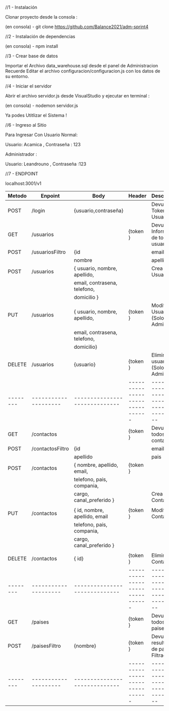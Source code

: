//1 - Instalación 

Clonar proyecto desde la consola :

(en consola) - git clone https://github.com/Balance2021/adm-sprint4

//2 - Instalación de dependencias 

(en consola) - npm install

//3 - Crear base de datos 

Importar el Archivo data_warehouse.sql desde el panel de Administracion
Recuerde Editar el archivo configuracion/configuracion.js con los datos de su entorno.

//4 - Iniciar el servidor 

Abrir el archivo servidor.js desde VisualStudio y ejecutar en terminal :

(en consola) - nodemon servidor.js

Ya podes Utitlizar el Sistema ! 

//6 - Ingreso al Sitio

Para Ingresar Con Usuario Normal:

Usuario: Acamica , Contraseña : 123

Administrador :

Usuario: Leandrouno , Contraseña :123

//7 - ENDPOINT

localhost:3001/v1

| Metodo |       Enpoint      |           Body	        	|           Header	        	|                  Descripcion                           |
|--------|--------------------|-----------------------------|-------------------------------|--------------------------------------------------------|
|  POST  | /login             |{usuario,contraseña}		    |                   		    | Devuelve el Token del Usuario                          |
|   GET  | /usuarios          |                   		    |           {token }    		| Devuelve Informacion de todos los usuarios             |
|  POST  | /usuariosFiltro    |{id || email || usuario ||   |           {token }    		| Devuelve informacion de un Usuario 					 |
|        |                    | nombre || apellido}         |                               |                                                        |
|  POST  | /usuarios          |{ usuario, nombre, apellido, |                   		    | Crea un Usuario                                        |
|		 |					  |	email, contrasena, telefono,|                   		    |                                                        |
|		 |					  | domicilio  }          		|                   		    |					                                     |
|   PUT  | /usuarios          |{ usuario, nombre, apellido, |           {token }    		| Modifica un Usuario                   (Solo Admin)     |
|        | 				      |	email, contrasena, telefono,|                   		    |                                                        |
|		 |					  | domicilio}          		|                   		    |                                                        |
| DELETE | /usuarios          |{usuario}    				|           {token }    		| Elimina un usuario                    (Solo Admin)     |
|--------|--------------------|-----------------------------|-------------------------------|--------------------------------------------------------|
|   GET  | /contactos         |                      	    |           {token }       	    | Devuelve todos los contactos                           |
|  POST  | /contactosFiltro   | {id || email || nombre ||   |           {token }            | Devuelve el Contacto con la Busqueda Filtrada          |
|        |                    |apellido || pais || compania}|     	                        |                                                        |
|  POST  | /contactos         |{ nombre, apellido, email,   |           {token }            |                                                        |
|        |                    | telefono, pais, compania,   |                               |                                                        |
|        |                    | cargo, canal_preferido }    |                        		| Crea un Contacto                                       |
|		 |					  |                             |                   		    |                                                        |
|  PUT   | /contactos         |{ id, nombre, apellido, email|           {token }            |  Modifica un Contacto                                  |
|        |                    | telefono, pais, compania,   |                               |                                                        |
|        |                    | cargo, canal_preferido }    |                        		|                                                        |
|		 |					  |                             |                   		    |                                                        |
| DELETE | /contactos         |{ id}                        |           {token }    		| Elimina un Contacto                                    |
|--------|--------------------|-----------------------------|-------------------------------|--------------------------------------------------------|
|   GET  | /paises            |                      	    |           {token }       	    | Devuelve todos los paises                              |
|   POST | /paisesFiltro      | {nombre}              	    |           {token }       	    | Devuelve el resultado de paises Filtrado               |
|--------|--------------------|-----------------------------|-------------------------------|--------------------------------------------------------|

